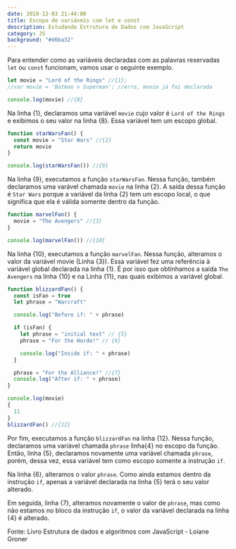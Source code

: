 ```yaml
---
date: 2019-12-03 21:44:00
title: Escopo de variáveis com let e const
description: Estudando Estrutura de Dados com JavaScript
category: JS
background: "#d6ba32"
---
```


Para entender como as variáveis declaradas com as palavras reservadas `let` ou `const` funcionam, vamos usar o seguinte exemplo.

```js
let movie = "Lord of the Rings" //{1};
//var movie = 'Batman v Superman'; //erro, movie já foi declarada

console.log(movie) //{8}
```

Na linha {1}, declaramos uma variável `movie` cujo valor é `Lord of the Rings` e exibimos o seu valor na linha {8}. Essa variável tem um escopo global.

```js
function starWarsFan() {
  const movie = "Star Wars" //{2}
  return movie
}

console.log(starWarsFan()) //{9}
```

Na linha {9}, executamos a função `starWarsFan`. Nessa função, também declaramos uma varável chamada `movie` na linha {2}. A saída dessa função é `Star Wars` porque a variável da linha {2} tem um escopo local, o que significa que ela é válida somente dentro da função.

```js
function marvelFan() {
  movie = "The Avengers" //{3}
}

console.log(marvelFan()) //{10}
```

Na linha {10}, executamos a função `marvelFan`. Nessa função, alteramos o valor da variável movie (Linha {3}). Essa variável fez uma referência à variável global declarada na linha {1}. É por isso que obtinhamos a saída `The Avengers` na linha {10} e na Linha {11}, nas quais exibimos a variável global.

```js
function blizzardFan() {
  const isFan = true
  let phrase = "Warcraft"

  console.log("Before if: " + phrase)

  if (isFan) {
    let phrase = "initial text" // {5}
    phrase = "For the Horde!" // {6}

    console.log("Inside if: " + phrase)
  }

  phrase = "For the Alliance!" //{7}
  console.log("After if: " + phrase)
}

console.log(movie)
{
  11
}
blizzardFan() //{12}
```

Por fim, executamos a função `blizzardFan` na linha {12}. Nessa função, declaramos uma variável
chamada `phrase` linha{4} no escopo da função. Então, linha {5}, declaramos novamente uma variável chamada `phrase`, porém, dessa vez, essa variável tem como escopo somente a instrução `if`.

Na linha {6}, alteramos o valor `phrase`. Como ainda estamos dentro da instrução `if`, apenas a variável declarada na linha {5} terá o seu valor alterado.

Em seguida, linha {7}, alteramos novamente o valor de `phrase`, mas como não estamos no bloco da instrução `if`, o valor da variável declarada na linha {4} é alterado.


Fonte: Livro Estrutura de dados e algoritmos com JavaScript - Loiane Groner